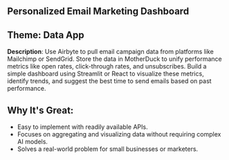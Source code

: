 ## Personalized Email Marketing Dashboard
## Theme: Data App
**Description**: Use Airbyte to pull email campaign data from platforms like Mailchimp or SendGrid. Store the data in MotherDuck to unify performance metrics like open rates, click-through rates, and unsubscribes. Build a simple dashboard using Streamlit or React to visualize these metrics, identify trends, and suggest the best time to send emails based on past performance.
## Why It's Great:
- Easy to implement with readily available APIs.
- Focuses on aggregating and visualizing data without requiring complex AI models.
- Solves a real-world problem for small businesses or marketers.
